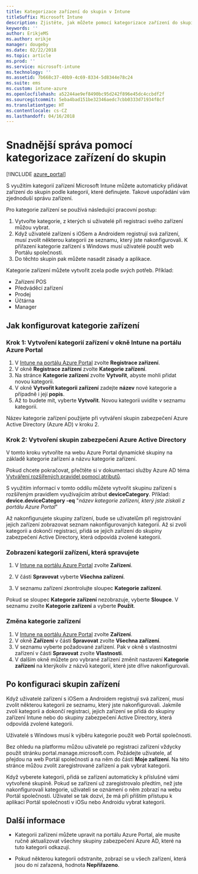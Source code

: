 ```yaml
---
title: Kategorizace zařízení do skupin v Intune
titleSuffix: Microsoft Intune
description: Zjistěte, jak můžete pomocí kategorizace zařízení do skupin zajistit snadnější správu.
keywords: ''
author: ErikjeMS
ms.author: erikje
manager: dougeby
ms.date: 02/22/2018
ms.topic: article
ms.prod: ''
ms.service: microsoft-intune
ms.technology: ''
ms.assetid: 7b668c37-40b9-4c69-8334-5d8344e78c24
ms.suite: ems
ms.custom: intune-azure
ms.openlocfilehash: a52244ae9ef8490bc95d242f896e45dc4ccbdf2f
ms.sourcegitcommit: 5eba4bad151be32346aedc7cbb0333d71934f8cf
ms.translationtype: HT
ms.contentlocale: cs-CZ
ms.lasthandoff: 04/16/2018
---
```

# <a name="categorize-devices-into-groups-for-easier-management"></a>Snadnější správa pomocí kategorizace zařízení do skupin

[!INCLUDE [azure_portal](./includes/azure_portal.md)]

S využitím kategorií zařízení Microsoft Intune můžete automaticky přidávat zařízení do skupin podle kategorií, které definujete. Takové uspořádání vám zjednoduší správu zařízení.

Pro kategorie zařízení se používá následující pracovní postup:
1. Vytvořte kategorie, z kterých si uživatelé při registraci svého zařízení můžou vybrat.
2. Když uživatelé zařízení s iOSem a Androidem registrují svá zařízení, musí zvolit některou kategorii ze seznamu, který jste nakonfigurovali. K přiřazení kategorie zařízení s Windows musí uživatelé použít web Portálu společnosti.
3. Do těchto skupin pak můžete nasadit zásady a aplikace.

Kategorie zařízení můžete vytvořit zcela podle svých potřeb. Příklad:
- Zařízení POS
- Předváděcí zařízení
- Prodej
- Účtárna
- Manager

## <a name="how-to-configure-device-categories"></a>Jak konfigurovat kategorie zařízení

### <a name="step-1-create-device-categories-on-the-intune-blade-of-the-azure-portal"></a>Krok 1: Vytvoření kategorií zařízení v okně Intune na portálu Azure Portal
1. V [Intune na portálu Azure Portal](https://aka.ms/intuneportal) zvolte **Registrace zařízení**.
2. V okně **Registrace zařízení** zvolte **Kategorie zařízení**.
3. Na stránce **Kategorie zařízení** zvolte **Vytvořit**, abyste mohli přidat novou kategorii.
4. V okně **Vytvořit kategorii zařízení** zadejte **název** nové kategorie a případně i její **popis**.
5. Až to budete mít, vyberte **Vytvořit**. Novou kategorii uvidíte v seznamu kategorií.

Název kategorie zařízení použijete při vytváření skupin zabezpečení Azure Active Directory (Azure AD) v kroku 2.

### <a name="step-2-create-azure-active-directory-security-groups"></a>Krok 2: Vytvoření skupin zabezpečení Azure Active Directory
V tomto kroku vytvoříte na webu Azure Portal dynamické skupiny na základě kategorie zařízení a názvu kategorie zařízení.

Pokud chcete pokračovat, přečtěte si v dokumentaci služby Azure AD téma [Vytváření rozšířených pravidel pomocí atributů](https://azure.microsoft.com/documentation/articles/active-directory-accessmanagement-groups-with-advanced-rules/#using-attributes-to-create-rules-for-device-objects).

S využitím informací v tomto oddílu můžete vytvořit skupinu zařízení s rozšířeným pravidlem využívajícím atribut **deviceCategory**. Příklad: **device.deviceCategory -eq** "*název kategorie zařízení, který jste získali z portálu Azure Portal*"

Až nakonfigurujete skupiny zařízení, bude se uživatelům při registrování jejich zařízení zobrazovat seznam nakonfigurovaných kategorií. Až si zvolí kategorii a dokončí registraci, přidá se jejich zařízení do skupiny zabezpečení Active Directory, která odpovídá zvolené kategorii.

### <a name="view-the-categories-of-devices-that-you-manage"></a>Zobrazení kategorií zařízení, která spravujete

1.  V [Intune na portálu Azure Portal](https://aka.ms/intuneportal) zvolte **Zařízení**.

2.  V části **Spravovat** vyberte **Všechna zařízení**.

3.  V seznamu zařízení zkontrolujte sloupec **Kategorie zařízení**.

Pokud se sloupec **Kategorie zařízení** nezobrazuje, vyberte **Sloupce**. V seznamu zvolte **Kategorie zařízení** a vyberte **Použít**.

### <a name="change-the-category-of-a-device"></a>Změna kategorie zařízení

1. V [Intune na portálu Azure Portal](https://aka.ms/intuneportal) zvolte **Zařízení**.
2. V okně **Zařízení** v části **Spravovat** zvolte **Všechna zařízení**.
3. V seznamu vyberte požadované zařízení. Pak v okně s vlastnostmi zařízení v části **Spravovat** zvolte **Vlastnosti**.
4. V dalším okně můžete pro vybrané zařízení změnit nastavení **Kategorie zařízení** na kterýkoliv z názvů kategorií, které jste dříve nakonfigurovali.

## <a name="after-you-configure-device-groups"></a>Po konfiguraci skupin zařízení

Když uživatelé zařízení s iOSem a Androidem registrují svá zařízení, musí zvolit některou kategorii ze seznamu, který jste nakonfigurovali. Jakmile zvolí kategorii a dokončí registraci, jejich zařízení se přidá do skupiny zařízení Intune nebo do skupiny zabezpečení Active Directory, která odpovídá zvolené kategorii.

Uživatelé s Windows musí k výběru kategorie použít web Portál společnosti.

Bez ohledu na platformu můžou uživatelé po registraci zařízení vždycky použít stránku portal.manage.microsoft.com. Požádejte uživatele, ať přejdou na web Portál společnosti a na něm do části **Moje zařízení**. Na této stránce můžou zvolit zaregistrované zařízení a pak vybrat kategorii.

Když vyberete kategorii, přidá se zařízení automaticky k příslušné vámi vytvořené skupině. Pokud se zařízení už zaregistrovalo předtím, než jste nakonfigurovali kategorie, uživateli se oznámení o něm zobrazí na webu Portál společnosti. Uživatel se tak dozví, že má při příštím přístupu k aplikaci Portál společnosti v iOSu nebo Androidu vybrat kategorii.

## <a name="further-information"></a>Další informace
- Kategorii zařízení můžete upravit na portálu Azure Portal, ale musíte ručně aktualizovat všechny skupiny zabezpečení Azure AD, které na tuto kategorii odkazují.

- Pokud některou kategorii odstraníte, zobrazí se u všech zařízení, která jsou do ní zařazená, hodnota **Nepřiřazeno**.
